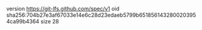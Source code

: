 version https://git-lfs.github.com/spec/v1
oid sha256:704b27e3af67033e14e6c28d23edaeb5799b6518561432800203954ca99b4364
size 28
